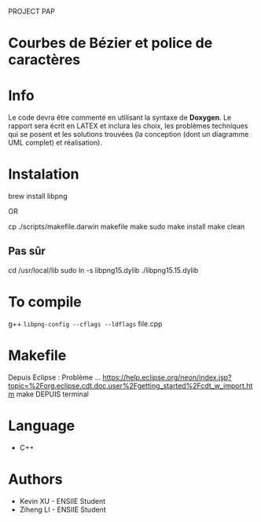 PROJECT PAP

# Courbes de Bézier et police de caractères

# Info 
Le code devra être commenté en utilisant la syntaxe de **Doxygen**.
Le rapport sera écrit en LATEX et inclura les choix, les problèmes techniques qui se posent et les solutions trouvées (la conception (dont un diagramme UML complet) et réalisation).

# Instalation 
brew install libpng

OR

cp ./scripts/makefile.darwin makefile
make 
sudo make install
make clean

## Pas sûr
cd /usr/local/lib
sudo ln -s libpng15.dylib ./libpng15.15.dylib

# To compile 
g++ `libpng-config --cflags --ldflags` file.cpp

# Makefile
Depuis Eclipse : Problème ...
https://help.eclipse.org/neon/index.jsp?topic=%2Forg.eclipse.cdt.doc.user%2Fgetting_started%2Fcdt_w_import.htm
make DEPUIS terminal

# Language 
+ C++

# Authors
+ Kevin XU - ENSIIE Student
+ Ziheng LI - ENSIIE Student